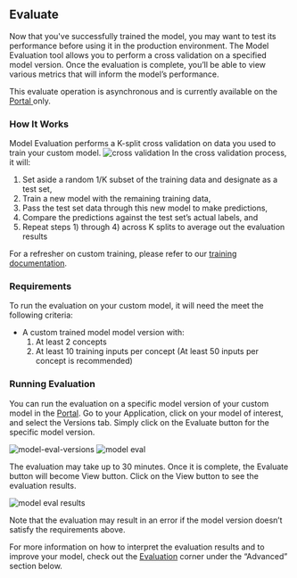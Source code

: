 ## Evaluate
Now that you've successfully trained the model, you may want to test its performance before using it in the production environment. The Model Evaluation tool allows you to perform a cross validation on a specified model version. Once the evaluation is complete, you’ll be able to view various metrics that will inform the model’s performance.  
 
This evaluate operation is asynchronous and is currently available on the <a href="https://clarifai.com/apps" target="_blank">
  Portal <span class="icon icon-link-out"></span>
</a> only. 

### How It Works
Model Evaluation performs a K-split cross validation on data you used to train your custom model. 
![cross validation](/developer/static/images/eval-metrics-1.0@2x.png)
In the cross validation process, it will:
1. Set aside a random 1/K subset of the training data and designate as a test set,
2. Train a new model with the remaining training data, 
3. Pass the test set data through this new model to make predictions,
4. Compare the predictions against the test set’s actual labels, and
5. Repeat steps 1) through 4) across K splits to average out the evaluation results
 
For a refresher on custom training, please refer to our [training documentation](https://clarifai.com/developer/guide/train#train).

### Requirements
To run the evaluation on your custom model, it will need the meet the following criteria:



- A custom trained model model version with:
  1. At least 2 concepts
  2. At least 10 training inputs per concept (At least 50 inputs per concept is recommended)

### Running Evaluation
You can run the evaluation on a specific model version of your custom model in the <a href="https://clarifai.com/apps" target="_blank">
  Portal<span class="icon icon-link-out"></span></a>. Go to your Application, click on your model of interest, and select the Versions tab. Simply click on the Evaluate button for the specific model version. 

![model-eval-versions](/developer/static/images/previewui-versions-new.png)
![model eval](/developer/static/images/preview-evaluate-new.png)

The evaluation may take up to 30 minutes. Once it is complete, the Evaluate button will become View button. Click on the View button to see the evaluation results.

![model eval results](/developer/static/images/preview-view-new.png)

Note that the evaluation may result in an error if the model version doesn’t satisfy the requirements above.

For more information on how to interpret the evaluation results and to improve your model, check out the [Evaluation](/developer/guide/evaluation#evaluation) corner under the “Advanced” section below.
